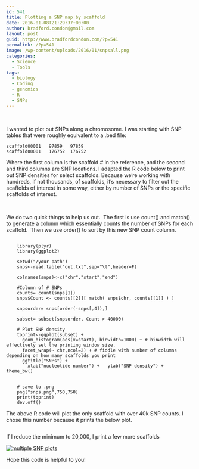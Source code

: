 ```yaml
---
id: 541
title: Plotting a SNP map by scaffold
date: 2016-01-08T21:29:37+00:00
author: bradford.condon@gmail.com
layout: post
guid: http://www.bradfordcondon.com/?p=541
permalink: /?p=541
image: /wp-content/uploads/2016/01/snpsall.png
categories:
  - Science
  - Tools
tags:
  - biology
  - Coding
  - genomics
  - R
  - SNPs
---
```

&nbsp;

I wanted to plot out SNPs along a chromosome. I was starting with SNP tables that were roughly equivalent to a .bed file:

    scaffold00001   97859   97859
    scaffold00001   176752  176752
    

Where the first column is the scaffold # in the reference, and the second and third columns are SNP locations. I adapted the R code below to print out SNP densities for select scaffolds. Because we&#8217;re working with hundreds, if not thousands, of scaffolds, it&#8217;s necessary to filter out the scaffolds of interest in some way, either by number of SNPs or the specific scaffolds of interest.

&nbsp;

We do two quick things to help us out.  The first is use count() and match() to generate a column which essentially counts the number of SNPs for each scaffold.  Then we use order() to sort by this new SNP count column.

```

    library(plyr)
    library(ggplot2)
    
    setwd("/your path")
    snps<-read.table("out.txt",sep="\t",header=F)
    
    colnames(snps)<-c("chr","start","end")
    
    #Column of # SNPs
    counts= count(snps[1])
    snps$Count <- counts[[2]][ match( snps$chr, counts[[1]] ) ]
    
    snpsorder= snps[order(-snps[,4]),] 
    
    subset= subset(snpsorder, Count > 40000)
    
    # Plot SNP density
    toprint<-ggplot(subset) + 
      geom_histogram(aes(x=start), binwidth=1000) + # binwidth will effectively set the printing window size.
      facet_wrap(~ chr,ncol=2) + # fiddle with number of columns depending on how many scaffolds you print
      ggtitle("SNPs") +
        xlab("nucleotide number") +   ylab("SNP density") +   theme_bw() 
    
    
    # save to .png
    png("snps.png",750,750)
    print(toprint)
    dev.off()
```


The above R code will plot the only scaffold with over 40k SNP counts. I chose this number because it prints the below plot.

<img class="alignnone" src="https://i1.wp.com/i.imgur.com/x6qbUuU.png?resize=500%2C750" alt="" data-recalc-dims="1" />

If I reduce the minimum to 20,000, I print a few more scaffolds

<a href="https://i1.wp.com/www.bradfordcondon.com/wp-content/uploads/2016/01/snpsall.png" rel="attachment wp-att-542"><img class="alignnone size-full wp-image-542" src="https://i1.wp.com/www.bradfordcondon.com/wp-content/uploads/2016/01/snpsall.png?fit=500%2C750" alt="multiple SNP plots" srcset="https://i1.wp.com/www.bradfordcondon.com/wp-content/uploads/2016/01/snpsall.png?w=500 500w, https://i1.wp.com/www.bradfordcondon.com/wp-content/uploads/2016/01/snpsall.png?resize=200%2C300 200w" sizes="(max-width: 500px) 100vw, 500px" data-recalc-dims="1" /></a>

Hope this code is helpful to you!

&nbsp;